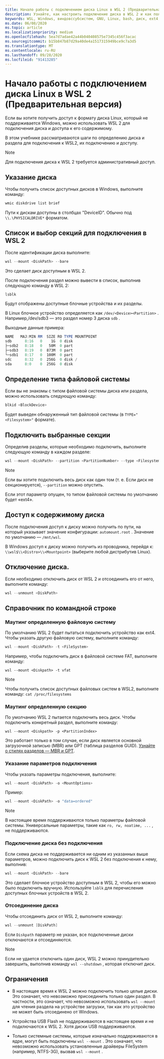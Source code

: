 ```yaml
---
title: Начало работы с подключением диска Linux в WSL 2 (Предварительная версия)
description: Узнайте, как настроить подключение диска в WSL 2 и как получить к нему доступ.
keywords: WSL, Windows, виндовссубсистем, GNU, Linux, bash, диск, ext4, FileSystem, Mount
ms.date: 06/08/2020
ms.topic: article
ms.localizationpriority: medium
ms.openlocfilehash: 5ea7d7adae42a44b040408575e7345c456f3acac
ms.sourcegitcommit: b15b847b87d29a40de4a1517315949bce9c7a3d5
ms.translationtype: MT
ms.contentlocale: ru-RU
ms.lasthandoff: 09/28/2020
ms.locfileid: "91413285"
---
```

# <a name="get-started-mounting-a-linux-disk-in-wsl-2-preview"></a>Начало работы с подключением диска Linux в WSL 2 (Предварительная версия)

Если вы хотите получить доступ к формату диска Linux, который не поддерживается Windows, можно использовать WSL 2 для подключения диска и доступа к его содержимому.

В этом учебнике рассматриваются шаги по определению диска и раздела для подключения к WSL2, их подключению и доступу.

> [!NOTE]
> Для подключения диска к WSL 2 требуется административный доступ.

## <a name="identify-the-disk"></a>Указание диска

Чтобы получить список доступных дисков в Windows, выполните команду:

```powershell
wmic diskdrive list brief
```

Пути к дискам доступны в столбцах "DeviceID". Обычно под `\\.\PHYSICALDRIVE*` форматом.

## <a name="list-and-select-the-partitions-to-mount-in-wsl-2"></a>Список и выбор секций для подключения в WSL 2

После идентификации диска выполните:

```powershell
wsl --mount <DiskPath> --bare
```

Это сделает диск доступным в WSL 2.

После подключения раздел можно вывести в список, выполнив следующую команду в WSL 2:

```powershell
lsblk
```

Будут отображены доступные блочные устройства и их разделы.

В Linux блочное устройство определяется как  `/dev/<Device><Partition>` . Например,/dev/sdb3 — это раздел номер 3 диска `sdb` .

Выходные данные примера:

```powershell
NAME   MAJ:MIN RM  SIZE RO TYPE MOUNTPOINT
sdb      8:16   0    1G  0 disk
├─sdb2   8:18   0   50M  0 part
├─sdb3   8:19   0  873M  0 part
└─sdb1   8:17   0  100M  0 part
sdc      8:32   0  256G  0 disk /
sda      8:0    0  256G  0 disk
```

## <a name="identifying-the-filesystem-type"></a>Определение типа файловой системы

Если вы не знакомы с типом файловой системы диска или раздела, можно использовать следующую команду:

```powershell
blkid <BlockDevice>
```

Будет выведен обнаруженный тип файловой системы (в `TYPE="<Filesystem>"` формате).

## <a name="mount-the-selected-partitions"></a>Подключить выбранные секции

Определив разделы, которые необходимо подключить, выполните следующую команду в каждом разделе: 

```powershell
wsl --mount <DiskPath> --partition <PartitionNumber> --type <Filesystem>
```

> [!NOTE]
> Если вы хотите подключить весь диск как один том (т. е. Если диск не секционируется), `--partition` можно опустить.
> 
> Если этот параметр опущен, то типом файловой системы по умолчанию будет «ext4».

## <a name="access-the-disk-content"></a>Доступ к содержимому диска

После подключения доступ к диску можно получить по пути, на который указывает значение конфигурации: `automount.root` . Значение по умолчанию — `/mnt/wsl`.

В Windows доступ к диску можно получить из проводника, перейдя к: `\\wsl$\\<Distro>\\<Mountpoint>` (выберите любой дистрибутив Linux).

## <a name="unmount-the-disk"></a>Отключение диска.

Если необходимо отключить диск от WSL 2 и отсоединить его от него, выполните команду:

```powershell
wsl --unmount <DiskPath>
```

## <a name="command-line-reference"></a>Справочник по командной строке

### <a name="mouting-a-specific-filesystem"></a>Маутинг определенную файловую систему

По умолчанию WSL 2 будет пытаться подключить устройство как ext4. Чтобы указать другую файловую систему, выполните команду:

```powershell
wsl --mount <DiskPath> -t <FileSystem>
```

Например, чтобы подключить диск в файловой системе FAT, выполните команду:

```
wsl --mount <Diskpath> -t vfat
```

> [!NOTE]
> Чтобы получить список доступных файловых систем в WSL2, выполните команду: `cat /proc/filesystems`

### <a name="mouting-a-specific-partition"></a>Маутинг определенную секцию

По умолчанию WSL 2 пытается подключить весь диск. Чтобы подключить конкретный раздел, выполните команду:

```
wsl --mount <Diskpath> -p <PartitionIndex>
```

Это работает только в том случае, если диск является основной загрузочной записью (MBR) или GPT (таблица разделов GUID). [Узнайте о стилях разделов — MBR и GPT](/windows-server/storage/disk-management/initialize-new-disks#about-partition-styles---gpt-and-mbr).

### <a name="specifying-mount-options"></a>Указание параметров подключения

Чтобы указать параметры подключения, выполните:

```powershell
wsl --mount <DiskPath> -o <MountOptions>
```

Пример:

```powershell
wsl --mount <DiskPath> -o "data=ordered"
```

> [!NOTE]
> В настоящее время поддерживаются только параметры файловой системы. Универсальные параметры, такие как `ro, rw, noatime, ...` , не поддерживаются.

### <a name="attaching-the-disk-without-mounting-it"></a>Подключение диска без подключения

Если схема диска не поддерживается ни одним из указанных выше параметров, можно подключить диск к WSL 2 без подключения к нему, выполнив:

```powershell
wsl --mount <DiskPath> --bare
```

Это сделает блочное устройство доступным в WSL 2, чтобы его можно было подключить вручную. Используйте `lsblk` для перечисления доступных блочных устройств в WSL 2.

### <a name="detaching-a-disk"></a>Отсоединение диска

Чтобы отсоединить диск от WSL 2, выполните команду:

```powershell
wsl --unmount [DiskPath]
```

Если `Diskpath` параметр не указан, все подключенные диски отключаются и отсоединяются.

> [!NOTE]
> Если не удается отключить один диск, WSL 2 можно принудительно завершить, выполнив команду `wsl --shutdown` , которая отключит диск.

## <a name="limitations"></a>Ограничения

- В настоящее время к WSL 2 можно подключить только целые диски. Это означает, что невозможно присоединить только один раздел. В частности, это означает, что невозможно использовать `wsl --mount` для чтения раздела на устройстве загрузки, так как это устройство не может быть отсоединено от Windows.

- Устройства USB Flash не поддерживаются в настоящее время и не подключаются к WSL 2. Хотя диски USB поддерживаются.

- Только системные системы, которые изначально поддерживаются в ядре, могут быть подключены `wsl --mount` . Это означает, что невозможно использовать установленные драйверы FileSystem (например, NTFS-3G), вызвав `wsl --mount` .